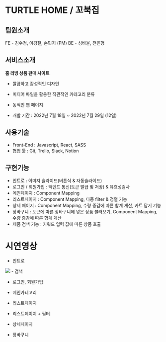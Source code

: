 # TURTLE HOME / 꼬북집

## 팀원소개

FE - 김수정, 이강철, 손민지 (PM)
BE - 성바울, 전은형

## 서비스소개

**홈 리빙 상품 판매 사이트**

- 깔끔하고 감성적인 디자인
- 미디어 파일을 활용한 직관적인 카테고리 분류
- 동적인 웹 페이지

- 개발 기간 : 2022년 7월 18일 ~ 2022년 7월 29일 (12일)

## 사용기술
- Front-End : Javascript, React, SASS
- 협업 툴 : Git, Trello, Slack, Notion 


## 구현기능
- 인트로 : 이미지 슬라이드(버튼식 & 자동슬라이드)
- 로그인 / 회원가입 : 백엔드 통신(토큰 발급 및 저장) & 유효성검사
- 메인페이지 : Component Mapping
- 리스트페이지 : Component Mapping, 다중 filter & 정렬 기능
- 상세 페이지 : Component Mapping, 수량 증감에 따른 합계 계산, 카트 담기 기능
- 장바구니 : 토큰에 따른 장바구니에 넣은 상품 불러오기, Component Mapping, 수량 증감에 따른 합계 계산
- 제품 검색 기능 : 키워드 입력 값에 따른 상품 호출


# 시연영상


- 인트로
<Img src="https://user-images.githubusercontent.com/96906682/182056124-e07eb413-2797-4a1c-b714-04204bdd92f8.gif" />
- 검색

- 로그인, 회원가입

- 메인카테고리

- 리스트페이지

- 리스트페이지 + 필터

- 상세페이지

- 장바구니

